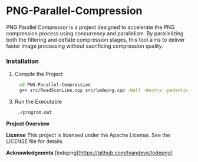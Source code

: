 # PNG-Parallel-Compression

PNG Parallel Compressor is a project designed to accelerate the PNG compression process using concurrency and parallelism. By parallelizing both the filtering and deflate compression stages, this tool aims to deliver faster image processing without sacrificing compression quality.

### Installation

1. Compile the Project
```bash
     cd PNG-Parallel-Compression
     g++ src/ReadScanLine.cpp src/lodepng.cpp -Wall -Wextra -pedantic -ansi -O3 -o program.out
```

3. Run the Executable
   ```bash
    ./program.out
   ```

**Project Overview**

**License**
This project is licensed under the Apache License. See the LICENSE file for details.
 
**Acknowledgments**
[lodepng][https://github.com/lvandeve/lodepng]
